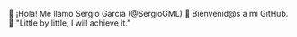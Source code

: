 👋 ¡Hola! Me llamo Sergio García (@SergioGML) 👀 Bienvenid@s a mi GitHub. 🌱 "Little by little, I will achieve it."
<!---
SergioGML/SergioGML is a ✨ special ✨ repository because its `README.md` (this file) appears on your GitHub profile.
You can click the Preview link to take a look at your changes.
--->
